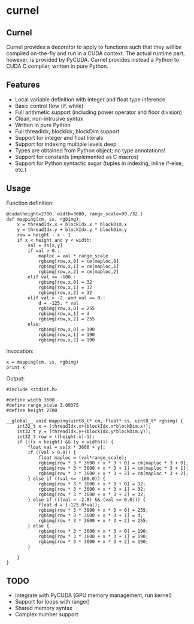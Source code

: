 # curnel

Curnel
------

Curnel provides a decorator to apply to functions such that they will be compiled on-the-fly and run in a CUDA context.
The actual runtime part, however, is provided by PyCUDA. Curnel provides instead a Python to CUDA C compiler, 
written in pure Python.

Features
--------

* Local variable definition with integer and float type inference
* Basic control flow (if, while)
* Full arithmetic support (including power operator and floor division)
* Clean, non-intrusive syntax
* Written in pure Python
* Full threadIdx, blockIdx, blockDim support
* Support for integer and float literals
* Support for indexing multiple levels deep
* Types are obtained from Python object; no type annotations!
* Support for constants (implemented as C macros)
* Support for Python syntactic sugar (tuples in indexing, inline if-else, etc.)

Usage
-----

Function definition:
```
@cuda(height=2700, width=3600, range_scale=99./32.)
def mapping(cm, ss, rgbimg):
    x = threadIdx.x + blockIdx.x * blockDim.x
    y = threadIdx.y + blockIdx.y * blockDim.y
    row = height - x - 1
    if x < height and y < width:
        val = ss[x,y]
        if val > 0.:
            maploc = val * range_scale
            rgbimg[row,x,0] = cm[maploc,0]
            rgbimg[row,x,1] = cm[maploc,1]
            rgbimg[row,x,2] = cm[maploc,2]
        elif val <= -100.:
            rgbimg[row,x,0] = 32
            rgbimg[row,x,1] = 32
            rgbimg[row,x,2] = 32
        elif val > -2. and val <= 0.:
            d = -125. * val
            rgbimg[row,x,0] = 255
            rgbimg[row,x,1] = d
            rgbimg[row,x,2] = 255
        else:
            rgbimg[row,x,0] = 190
            rgbimg[row,x,1] = 190
            rgbimg[row,x,2] = 190
```
  
Invocation:
  
```
x = mapping(cm, ss, rgbimg)
print x
```

Output:

```
#include <stdint.h>

#define width 3600
#define range_scale 3.09375
#define height 2700

__global__ void mapping(uint8_t* cm, float* ss, uint8_t* rgbimg) {
    int32_t x = (threadIdx.x+(blockIdx.x*blockDim.x));
    int32_t y = (threadIdx.y+(blockIdx.y*blockDim.y));
    int32_t row = ((height-x)-1);
    if (((x < height) && (y < width))) {
        float val = ss[x * 3600 + y];
        if ((val > 0.0)) {
            float maploc = (val*range_scale);
            rgbimg[row * 3 * 3600 + x * 3 + 0] = cm[maploc * 3 + 0];
            rgbimg[row * 3 * 3600 + x * 3 + 1] = cm[maploc * 3 + 1];
            rgbimg[row * 3 * 3600 + x * 3 + 2] = cm[maploc * 3 + 2];
        } else if ((val <= -100.0)) {
            rgbimg[row * 3 * 3600 + x * 3 + 0] = 32;
            rgbimg[row * 3 * 3600 + x * 3 + 1] = 32;
            rgbimg[row * 3 * 3600 + x * 3 + 2] = 32;
        } else if (((val > -2.0) && (val <= 0.0))) {
            float d = (-125.0*val);
            rgbimg[row * 3 * 3600 + x * 3 + 0] = 255;
            rgbimg[row * 3 * 3600 + x * 3 + 1] = d;
            rgbimg[row * 3 * 3600 + x * 3 + 2] = 255;
        } else {
            rgbimg[row * 3 * 3600 + x * 3 + 0] = 190;
            rgbimg[row * 3 * 3600 + x * 3 + 1] = 190;
            rgbimg[row * 3 * 3600 + x * 3 + 2] = 190;
        }
        
    }
}
```

TODO
----

* Integrate with PyCUDA (GPU memory management, run kernel)
* Support for loops with range()
* Shared memory syntax
* Complex number support
